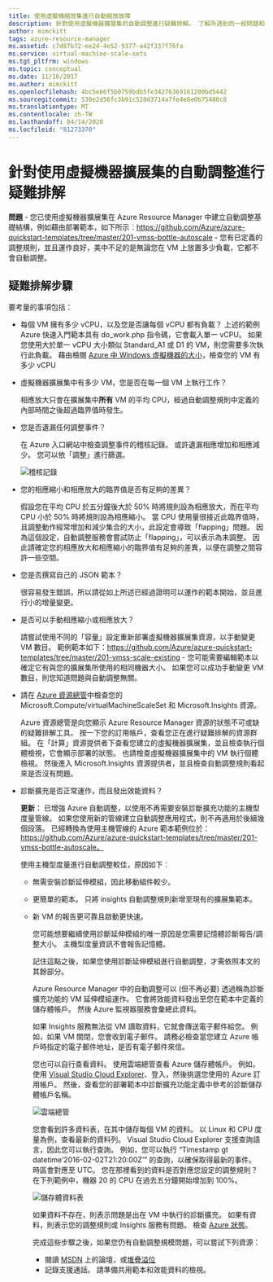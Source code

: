 ```yaml
---
title: 使用虛擬機縮放集進行自動縮放故障
description: 針對使用虛擬機器擴展集的自動調整進行疑難排解。 了解所遇到的一般問題和解決方式。
author: mimckitt
tags: azure-resource-manager
ms.assetid: c7d87b72-ee24-4e52-9377-a42f337f76fa
ms.service: virtual-machine-scale-sets
ms.tgt_pltfrm: windows
ms.topic: conceptual
ms.date: 11/16/2017
ms.author: mimckitt
ms.openlocfilehash: 4bc5e66f5b0759bdb5fe34276369161200bd5442
ms.sourcegitcommit: 530e2d56fc3b91c520d3714a7fe4e8e0b75480c8
ms.translationtype: MT
ms.contentlocale: zh-TW
ms.lasthandoff: 04/14/2020
ms.locfileid: "81273370"
---
```

# <a name="troubleshooting-autoscale-with-virtual-machine-scale-sets"></a>針對使用虛擬機器擴展集的自動調整進行疑難排解
**問題** - 您已使用虛擬機器擴展集在 Azure Resource Manager 中建立自動調整基礎結構，例如藉由部署範本，如下所示︰https://github.com/Azure/azure-quickstart-templates/tree/master/201-vmss-bottle-autoscale - 您有已定義的調整規則，並且運作良好，美中不足的是無論您在 VM 上放置多少負載，它都不會自動調整。

## <a name="troubleshooting-steps"></a>疑難排解步驟
要考量的事項包括：

* 每個 VM 擁有多少 vCPU，以及您是否讓每個 vCPU 都有負載？
  上述的範例 Azure 快速入門範本具有 do_work.php 指令碼，它會載入單一 vCPU。 如果您使用大於單一 vCPU 大小類似 Standard_A1 或 D1 的 VM，則您需要多次執行此負載。 藉由檢閱 [Azure 中 Windows 虛擬機器的大小](../virtual-machines/windows/sizes.md?toc=%2fazure%2fvirtual-machines%2fwindows%2ftoc.json)，檢查您的 VM 有多少 vCPU
* 虛擬機器擴展集中有多少 VM，您是否在每一個 VM 上執行工作？
  
    相應放大只會在擴展集中**所有** VM 的平均 CPU，經過自動調整規則中定義的內部時間之後超過臨界值時發生。
* 您是否遺漏任何調整事件？
  
    在 Azure 入口網站中檢查調整事件的稽核記錄。 或許遺漏相應增加和相應減少。 您可以依「調整」進行篩選。
  
    ![稽核記錄][audit]
* 您的相應縮小和相應放大的臨界值是否有足夠的差異？
  
    假設您在平均 CPU 於五分鐘後大於 50% 時將規則設為相應放大，而在平均 CPU 小於 50% 時將規則設為相應縮小。 當 CPU 使用量很接近此臨界值時，且調整動作經常增加和減少集合的大小，此設定會導致「flapping」問題。 因為這個設定，自動調整服務會嘗試防止「flapping」，可以表示為未調整。 因此請確定您的相應放大和相應縮小的臨界值有足夠的差異，以便在調整之間容許一些空間。
* 您是否撰寫自己的 JSON 範本？
  
    很容易發生錯誤，所以請從如上所述已經過證明可以運作的範本開始，並且進行小的增量變更。 
* 是否可以手動相應縮小或相應放大？
  
    請嘗試使用不同的「容量」設定重新部署虛擬機器擴展集資源，以手動變更 VM 數目。 範例範本如下：https://github.com/Azure/azure-quickstart-templates/tree/master/201-vmss-scale-existing - 您可能需要編輯範本以確定它有與您的擴展集所使用的相同機器大小。 如果您可以成功手動變更 VM 數目，則您知道問題與自動調整無關。
* 請在 [Azure 資源總管](https://resources.azure.com/)中檢查您的 Microsoft.Compute/virtualMachineScaleSet 和 Microsoft.Insights 資源。
  
    Azure 資源總管是向您顯示 Azure Resource Manager 資源的狀態不可或缺的疑難排解工具。 按一下您的訂用帳戶，查看您正在進行疑難排解的資源群組。 在「計算」資源提供者下查看您建立的虛擬機器擴展集，並且檢查執行個體檢視，它會顯示部署的狀態。 也請檢查虛擬機器擴展集中的 VM 執行個體檢視。 然後進入 Microsoft.Insights 資源提供者，並且檢查自動調整規則看起來是否沒有問題。
* 診斷擴充是否正常運作，而且發出效能資料？
  
    **更新︰** 已增強 Azure 自動調整，以使用不再需要安裝診斷擴充功能的主機型度量管線。 如果您使用新的管線建立自動調整應用程式，則不再適用於後續幾個段落。 已經轉換為使用主機管線的 Azure 範本範例位於：https://github.com/Azure/azure-quickstart-templates/tree/master/201-vmss-bottle-autoscale。 
  
    使用主機型度量進行自動調整較佳，原因如下︰
  
  * 無需安裝診斷延伸模組，因此移動組件較少。
  * 更簡單的範本。 只將 insights 自動調整規則新增至現有的擴展集範本。
  * 新 VM 的報告更可靠且啟動更快速。
    
    您可能想要繼續使用診斷延伸模組的唯一原因是您需要記憶體診斷報告/調整大小。 主機型度量資訊不會報告記憶體。
    
    記住這點之後，如果您使用診斷延伸模組進行自動調整，才需依照本文的其餘部分。
    
    Azure Resource Manager 中的自動調整可以 (但不再必要) 透過稱為診斷擴充功能的 VM 延伸模組運作。 它會將效能資料發出至您在範本中定義的儲存體帳戶。 然後 Azure 監視器服務會彙總此資料。
    
    如果 Insights 服務無法從 VM 讀取資料，它就會傳送電子郵件給您。 例如，如果 VM 關閉，您會收到電子郵件。 請務必檢查當您建立 Azure 帳戶時指定的電子郵件地址，是否有電子郵件來信。
    
    您也可以自行查看資料。 使用雲端總管查看 Azure 儲存體帳戶。 例如，使用 [Visual Studio Cloud Explorer](https://visualstudiogallery.msdn.microsoft.com/aaef6e67-4d99-40bc-aacf-662237db85a2)、登入，然後挑選您使用的 Azure 訂用帳戶。 然後，查看您的部署範本中診斷擴充功能定義中參考的診斷儲存體帳戶名稱。
    
    ![雲端總管][explorer]
    
    您會看到許多資料表，在其中儲存每個 VM 的資料。 以 Linux 和 CPU 度量為例，查看最新的資料列。 Visual Studio Cloud Explorer 支援查詢語言，因此您可以執行查詢。 例如，您可以執行 “Timestamp gt datetime’2016-02-02T21:20:00Z’” 的查詢，以確保取得最新的事件。 時區會對應至 UTC。 您在那裡看到的資料是否對應您設定的調整規則？ 在下列範例中，機器 20 的 CPU 在過去五分鐘開始增加到 100%。
    
    ![儲存體資料表][tables]
    
    如果資料不存在，則表示問題是出在 VM 中執行的診斷擴充。 如果有資料，則表示您的調整規則或 Insights 服務有問題。 檢查 [Azure 狀態](https://azure.microsoft.com/status/)。
    
    完成這些步驟之後，如果您仍有自動調整規模問題，可以嘗試下列資源： 
    * 閱讀 [MSDN](https://social.msdn.microsoft.com/forums/azure/home?forum=WAVirtualMachinesforWindows) 上的論壇，或[堆疊溢位](https://stackoverflow.com/questions/tagged/azure) 
    * 記錄支援通話。 請準備共用範本和效能資料的檢視。

[audit]: ./media/virtual-machine-scale-sets-troubleshoot/image3.png
[explorer]: ./media/virtual-machine-scale-sets-troubleshoot/image1.png
[tables]: ./media/virtual-machine-scale-sets-troubleshoot/image4.png
